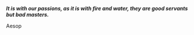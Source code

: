 _**It is with our passions, as it is with fire and water, they are good servants but bad masters.**_

Aesop